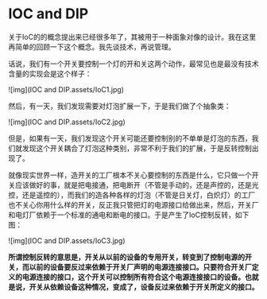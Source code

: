 # IOC  and  DIP



关于IoC的的概念提出来已经很多年了，其被用于一种面象对像的设计。我在这里再简单的回顾一下这个概念。我先谈技术，再说管理。

话说，我们有一个开关要控制一个灯的开和关这两个动作，最常见也是最没有技术含量的实现会是这个样子：

![img](IOC and DIP.assets/IoC1.jpg)

然后，有一天，我们发现需要对灯泡扩展一下，于是我们做了个抽象类：

![img](IOC and DIP.assets/IoC2.jpg)

但是，如果有一天，我们发现这个开关可能还要控制别的不单单是灯泡的东西，我们就发现这个开关耦合了灯泡这种类别，非常不利于我们的扩展，于是反转控制出现了。

就像现实世界一样，造开关的工厂根本不关心要控制的东西是什么，它只做一个开关应该做好的事，就是把电接通，把电断开（不管是手动的，还是声控的，还是光控，还是遥控的），而我们的造各种各样的灯泡（不管是日关灯，白炽灯）的工厂也不关心你用什么样的开关，反正我只管把灯的电源接口给做出来，然后，开关厂和电灯厂依赖于一个标准的通电和断电的接口。于是产生了IoC控制反转，如下图：



![img](IOC and DIP.assets/IoC3.jpg)

**所谓控制反转的意思是，开关从以前的设备的专用开关，转变到了控制电源的开关，而以前的设备要反过来依赖于开关厂声明的电源连接接口。只要符合开关厂定义的电源连接的接口，这个开关可以控制所有符合这个电源连接接口的设备。也就是说，开关从依赖设备这种情况，变成了，设备反过来依赖于开关所定义的接口。**